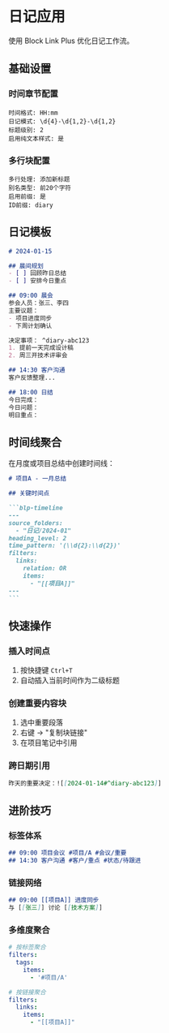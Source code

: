 # 日记应用

使用 Block Link Plus 优化日记工作流。

## 基础设置

### 时间章节配置
```
时间格式: HH:mm
日记模式: \d{4}-\d{1,2}-\d{1,2}
标题级别: 2
启用纯文本样式: 是
```

### 多行块配置
```
多行处理: 添加新标题
别名类型: 前20个字符
启用前缀: 是
ID前缀: diary
```

## 日记模板

```markdown
# 2024-01-15

## 晨间规划
- [ ] 回顾昨日总结
- [ ] 安排今日重点

## 09:00 晨会
参会人员：张三、李四
主要议题：
- 项目进度同步
- 下周计划确认

决定事项： ^diary-abc123
1. 提前一天完成设计稿
2. 周三开技术评审会

## 14:30 客户沟通
客户反馈整理...

## 18:00 日结
今日完成：
今日问题：
明日重点：
```

## 时间线聚合

在月度或项目总结中创建时间线：

````markdown
# 项目A - 一月总结

## 关键时间点

```blp-timeline
---
source_folders:
  - "日记/2024-01"
heading_level: 2
time_pattern: '(\\d{2}:\\d{2})'
filters:
  links:
    relation: OR
    items:
      - "[[项目A]]"
---
```
````

## 快速操作

### 插入时间点
1. 按快捷键 `Ctrl+T`
2. 自动插入当前时间作为二级标题

### 创建重要内容块
1. 选中重要段落
2. 右键 → "复制块链接"
3. 在项目笔记中引用

### 跨日期引用
```markdown
昨天的重要决定：![[2024-01-14#^diary-abc123]]
```

## 进阶技巧

### 标签体系
```markdown
## 09:00 项目会议 #项目/A #会议/重要
## 14:30 客户沟通 #客户/重点 #状态/待跟进
```

### 链接网络
```markdown
## 09:00 [[项目A]] 进度同步
与 [[张三]] 讨论 [[技术方案]]
```

### 多维度聚合
```yaml
# 按标签聚合
filters:
  tags:
    items:
      - '#项目/A'

# 按链接聚合  
filters:
  links:
    items:
      - "[[项目A]]"
```